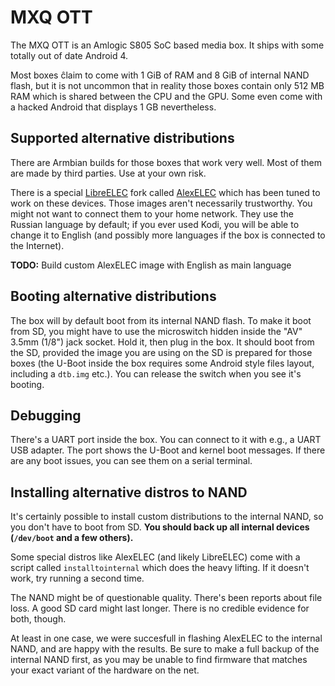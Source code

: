 # MXQ OTT

The MXQ OTT is an Amlogic S805 SoC based media box. It ships with some totally out of date Android 4.

Most boxes ĉlaim to come with 1 GiB of RAM and 8 GiB of internal NAND flash, but it is not uncommon that in reality those boxes contain only 512 MB RAM which is shared between the CPU and the GPU. Some even come with a hacked Android that displays 1 GB nevertheless.


## Supported alternative distributions

There are Armbian builds for those boxes that work very well. Most of them are made by third parties. Use at your own risk.

There is a special [LibreELEC](https://libreelec.tv) fork called [AlexELEC](https://github.com/AlexELEC/AE-AML) which has been tuned to work on these devices. Those images aren't necessarily trustworthy. You might not want to connect them to your home network. They use the Russian language by default; if you ever used Kodi, you will be able to change it to English (and possibly more languages if the box is connected to the Internet).

**TODO:** Build custom AlexELEC image with English as main language


## Booting alternative distributions

The box will by default boot from its internal NAND flash. To make it boot from SD, you might have to use the microswitch hidden inside the "AV" 3.5mm (1/8") jack socket. Hold it, then plug in the box. It should boot from the SD, provided the image you are using on the SD is prepared for those boxes (the U-Boot inside the box requires some Android style files layout, including a `dtb.img` etc.). You can release the switch when you see it's booting.


## Debugging

There's a UART port inside the box. You can connect to it with e.g., a UART USB adapter. The port shows the U-Boot and kernel boot messages. If there are any boot issues, you can see them on a serial terminal.


## Installing alternative distros to NAND

It's certainly possible to install custom distributions to the internal NAND, so you don't have to boot from SD. **You should back up all internal devices (`/dev/boot` and a few others).**

Some special distros like AlexELEC (and likely LibreELEC) come with a script called `installtointernal` which does the heavy lifting. If it doesn't work, try running a second time.

The NAND might be of questionable quality. There's been reports about file loss. A good SD card might last longer. There is no credible evidence for both, though.

At least in one case, we were succesfull in flashing AlexELEC to the internal NAND, and are happy with the results. Be sure to make a full backup of the internal NAND first, as you may be unable to find firmware that matches your exact variant of the hardware on the net.
